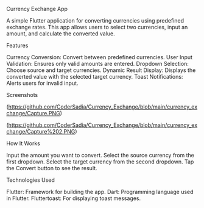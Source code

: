 Currency Exchange App

A simple Flutter application for converting currencies using predefined exchange rates. This app allows users to select two currencies, input an amount, and calculate the converted value.

Features

Currency Conversion: Convert between predefined currencies.
User Input Validation: Ensures only valid amounts are entered.
Dropdown Selection: Choose source and target currencies.
Dynamic Result Display: Displays the converted value with the selected target currency.
Toast Notifications: Alerts users for invalid input.

Screenshots

(https://github.com/CoderSadia/Currency_Exchange/blob/main/currency_exchange/Capture.PNG)

(https://github.com/CoderSadia/Currency_Exchange/blob/main/currency_exchange/Capture%202.PNG)

How It Works

Input the amount you want to convert.
Select the source currency from the first dropdown.
Select the target currency from the second dropdown.
Tap the Convert button to see the result.

Technologies Used

Flutter: Framework for building the app.
Dart: Programming language used in Flutter.
Fluttertoast: For displaying toast messages.


